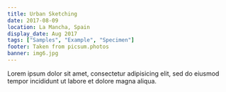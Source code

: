 ```yaml
---
title: Urban Sketching
date: 2017-08-09
location: La Mancha, Spain
display_date: Aug 2017
tags: ["Samples", "Example", "Specimen"]
footer: Taken from picsum.photos
banner: img6.jpg
---
```

Lorem ipsum dolor sit amet, consectetur adipisicing elit, sed do eiusmod
tempor incididunt ut labore et dolore magna aliqua.
<!--more-->

